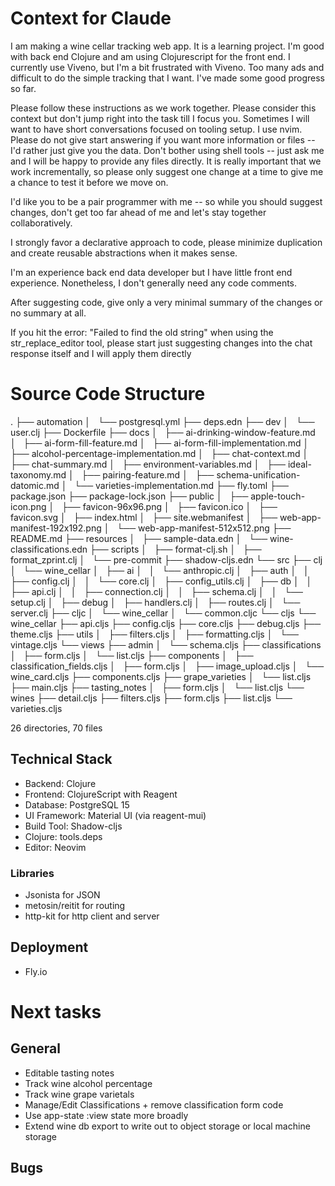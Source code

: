 # Context for Claude

I am making a wine cellar tracking web app. It is a learning project. I'm good
with back end Clojure and am using Clojurescript for the front end. I currently
use Viveno, but I'm a bit frustrated with Viveno. Too many ads and difficult to
do the simple tracking that I want. I've made some good progress so far.

Please follow these instructions as we work together. Please consider this
context but don't jump right into the task till I focus you. Sometimes I will
want to have short conversations focused on tooling setup. I use nvim. Please do
not give start answering if you want more information or files -- I'd rather
just give you the data.  Don't bother using shell tools -- just ask me and I
will be happy to provide any files directly.  It is really important that we
work incrementally, so please only suggest one change at a time to give me a
chance to test it before we move on.

I'd like you to be a pair programmer with me -- so while you should suggest
changes, don't get too far ahead of me and let's stay together collaboratively.

I strongly favor a declarative approach to code, please minimize duplication and
create reusable abstractions when it makes sense.

I'm an experience back end data developer but I have little front end
experience.  Nonetheless, I don't generally need any code comments.

After suggesting code, give only a very minimal summary of the changes or no
summary at all.

If you hit the error: "Failed to find the old string" when using the
str_replace_editor tool, please start just suggesting changes into the chat
response itself and I will apply them directly


# Source Code Structure


.
├── automation
│   └── postgresql.yml
├── deps.edn
├── dev
│   └── user.clj
├── Dockerfile
├── docs
│   ├── ai-drinking-window-feature.md
│   ├── ai-form-fill-feature.md
│   ├── ai-form-fill-implementation.md
│   ├── alcohol-percentage-implementation.md
│   ├── chat-context.md
│   ├── chat-summary.md
│   ├── environment-variables.md
│   ├── ideal-taxonomy.md
│   ├── pairing-feature.md
│   ├── schema-unification-datomic.md
│   └── varieties-implementation.md
├── fly.toml
├── package.json
├── package-lock.json
├── public
│   ├── apple-touch-icon.png
│   ├── favicon-96x96.png
│   ├── favicon.ico
│   ├── favicon.svg
│   ├── index.html
│   ├── site.webmanifest
│   ├── web-app-manifest-192x192.png
│   └── web-app-manifest-512x512.png
├── README.md
├── resources
│   ├── sample-data.edn
│   └── wine-classifications.edn
├── scripts
│   ├── format-clj.sh
│   ├── format_zprint.clj
│   └── pre-commit
├── shadow-cljs.edn
└── src
    ├── clj
    │   └── wine_cellar
    │       ├── ai
    │       │   └── anthropic.clj
    │       ├── auth
    │       │   ├── config.clj
    │       │   └── core.clj
    │       ├── config_utils.clj
    │       ├── db
    │       │   ├── api.clj
    │       │   ├── connection.clj
    │       │   ├── schema.clj
    │       │   └── setup.clj
    │       ├── debug
    │       ├── handlers.clj
    │       ├── routes.clj
    │       └── server.clj
    ├── cljc
    │   └── wine_cellar
    │       └── common.cljc
    └── cljs
        └── wine_cellar
            ├── api.cljs
            ├── config.cljs
            ├── core.cljs
            ├── debug.cljs
            ├── theme.cljs
            ├── utils
            │   ├── filters.cljs
            │   ├── formatting.cljs
            │   └── vintage.cljs
            └── views
                ├── admin
                │   └── schema.cljs
                ├── classifications
                │   ├── form.cljs
                │   └── list.cljs
                ├── components
                │   ├── classification_fields.cljs
                │   ├── form.cljs
                │   ├── image_upload.cljs
                │   └── wine_card.cljs
                ├── components.cljs
                ├── grape_varieties
                │   └── list.cljs
                ├── main.cljs
                ├── tasting_notes
                │   ├── form.cljs
                │   └── list.cljs
                └── wines
                    ├── detail.cljs
                    ├── filters.cljs
                    ├── form.cljs
                    ├── list.cljs
                    └── varieties.cljs

26 directories, 70 files

## Technical Stack
- Backend: Clojure
- Frontend: ClojureScript with Reagent
- Database: PostgreSQL 15
- UI Framework: Material UI (via reagent-mui)
- Build Tool: Shadow-cljs
- Clojure: tools.deps
- Editor: Neovim

### Libraries
- Jsonista for JSON
- metosin/reitit for routing
- http-kit for http client and server

## Deployment
- Fly.io

# Next tasks

## General

* Editable tasting notes
* Track wine alcohol percentage
* Track wine grape varietals
* Manage/Edit Classifications + remove classification form code
* Use app-state :view state more broadly
* Extend wine db export to write out to object storage or local machine storage

## Bugs
